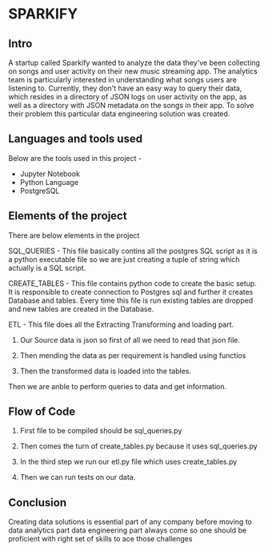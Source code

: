 # SPARKIFY

## Intro

A startup called Sparkify wanted to analyze the data they've been collecting on songs and user activity on their new music streaming app. The analytics team is particularly interested in understanding what songs users are listening to. Currently, they don't have an easy way to query their data, which resides in a directory of JSON logs on user activity on the app, as well as a directory with JSON metadata on the songs in their app.
To solve their problem this particular data engineering solution was created.

## Languages and tools used

Below are the tools used in this project -

- Jupyter Notebook
- Python Language
- PostgreSQL

## Elements of the project

There are below elements in the project

SQL_QUERIES - This file  basically contins all the postgres SQL script as it is a python executable file so we are just creating a tuple of string which actually is a SQL script.

CREATE_TABLES - This file contains python code to create the basic setup. It is responsible to create connection to Postgres sql and further it creates Database and tables. Every time this file is run existing tables are dropped and new tables are created in the Database.

ETL - This file does all the Extracting Transforming and loading part. 

1. Our Source data is json so first of all we need to read that json file.

2. Then mending the data as per requirement is handled using functios 

3. Then the transformed data is loaded into the tables.

Then we are anble to perform queries to data and get information.

## Flow of Code 

1. First file to be compiled should be sql_queries.py

2. Then comes the turn of create_tables.py because it uses sql_queries.py

3. In the third step we run our etl.py file which uses create_tables.py

4. Then we can run tests on our data.

## Conclusion

Creating data solutions is essential part of any company before moving to data analytics part data engineering part always come so one should be proficient with right set of skills to ace those challenges
